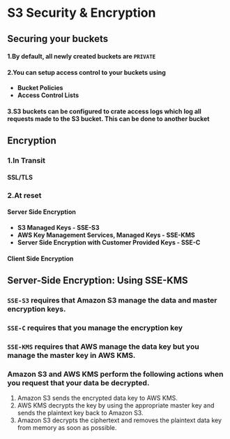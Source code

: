 # S3 Security & Encryption

## Securing your buckets

#### 1.By default, all newly created buckets are `PRIVATE`
#### 2.You can setup access control to your buckets using

* **Bucket Policies**
* **Access Control Lists**

#### 3.S3 buckets can be configured to crate access logs which log all requests made to the S3 bucket. This can be done to another bucket

## Encryption


### 1.In Transit

#### SSL/TLS


### 2.At reset

#### Server Side Encryption

* **S3 Managed Keys - SSE-S3**
* **AWS Key Management Services, Managed Keys - SSE-KMS**
* **Server Side Encryption with Customer Provided Keys - SSE-C**

#### Client Side Encryption


## Server-Side Encryption: Using SSE-KMS

### `SSE-S3` requires that Amazon S3 manage the data and master encryption keys. 
### `SSE-C` requires that you manage the encryption key
### `SSE-KMS` requires that AWS manage the data key but you manage the master key in AWS KMS.

### Amazon S3 and AWS KMS perform the following actions when you request that your data be decrypted.

1. Amazon S3 sends the encrypted data key to AWS KMS.
2. AWS KMS decrypts the key by using the appropriate master key and sends the plaintext key back to Amazon S3.
3. Amazon S3 decrypts the ciphertext and removes the plaintext data key from memory as soon as possible.


